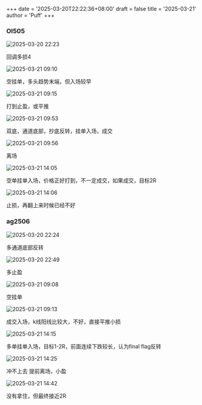 +++
date = '2025-03-20T22:22:36+08:00'
draft = false
title = '2025-03-21'
author = 'Puff'
+++

### OI505

![2025-03-20 22:23](/images/2025-03-20-22-23-16.png)

回调多损4

![2025-03-21 09:10](/images/2025-03-21-09-10-55.png)

空挂单，多头趋势末端，但入场较早

![2025-03-21 09:15](/images/2025-03-21-09-15-16.png)

打到止盈，或平推

![2025-03-21 09:53](/images/2025-03-21-09-53-43.png)

双底，通道底部，抄底反转，挂单入场，成交

![2025-03-21 09:56](/images/2025-03-21-09-56-38.png)

离场

![2025-03-21 14:05](/images/2025-03-21-14-05-54.png)

空单挂单入场，价格正好打到，不一定成交，如果成交，目标2R

![2025-03-21 14:06](/images/2025-03-21-14-06-59.png)

止损，再翻上来时候已经不好



### ag2506

![2025-03-20 22:24](/images/2025-03-20-22-24-43.png)

多通道底部反转

![2025-03-20 22:49](/images/2025-03-20-22-49-39.png)

多止盈

![2025-03-21 09:08](/images/2025-03-21-09-08-37.png)

空挂单

![2025-03-21 09:13](/images/2025-03-21-09-12-43.png)

成交入场，k线阳线比较大，不好，直接平推小损

![2025-03-21 14:15](/images/2025-03-21-14-15-15.png)

多单挂单入场，目标1-2R，前面连续下跌较长，认为final flag反转

![2025-03-21 14:25](/images/2025-03-21-14-25-04.png)

冲不上去 提前离场，小盈

![2025-03-21 14:42](/images/2025-03-21-14-42-01.png)

没有拿住，但最终接近2R


